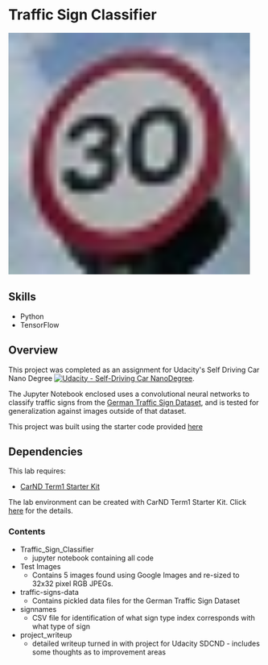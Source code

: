 # Traffic Sign Classifier

<img src="Test Images/image_1_30kmhr.jpg" width="480" alt="Combined Image" />

Skills
---
* Python 
* TensorFlow

Overview
---
This project was completed as an assignment for Udacity's Self Driving Car Nano Degree [![Udacity - Self-Driving Car NanoDegree](https://s3.amazonaws.com/udacity-sdc/github/shield-carnd.svg)](http://www.udacity.com/drive).

The Jupyter Notebook enclosed uses a convolutional neural networks to classify traffic signs from the [German Traffic Sign Dataset](http://benchmark.ini.rub.de/?section=gtsrb&subsection=dataset), and is tested for generalization against images outside of that dataset. 

This project was built using the starter code provided [here](https://github.com/udacity/CarND-Traffic-Sign-Classifier-Project/blob/master/Traffic_Sign_Classifier.ipynb)

Dependencies
---
This lab requires:

* [CarND Term1 Starter Kit](https://github.com/udacity/CarND-Term1-Starter-Kit)

The lab environment can be created with CarND Term1 Starter Kit. Click [here](https://github.com/udacity/CarND-Term1-Starter-Kit/blob/master/README.md) for the details.

### Contents

* Traffic_Sign_Classifier
    * jupyter notebook containing all code
* Test Images
    * Contains 5 images found using Google Images and re-sized to 32x32 pixel RGB JPEGs. 
* traffic-signs-data
    * Contains pickled data files for the German Traffic Sign Dataset
* signnames
    * CSV file for identification of what sign type index corresponds with what type of sign 
* project_writeup
    * detailed writeup turned in with project for Udacity SDCND - includes some thoughts as to improvement areas

```

